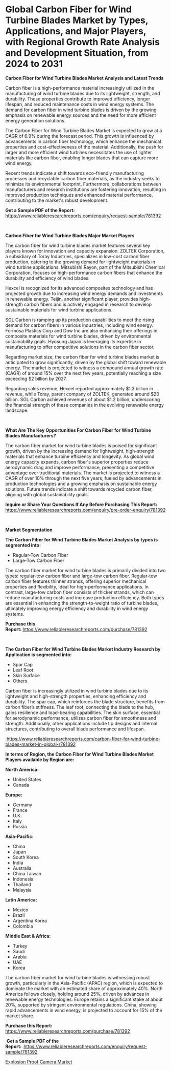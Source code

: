 <p><h1>Global Carbon Fiber for Wind Turbine Blades Market by Types, Applications, and Major Players, with Regional Growth Rate Analysis and Development Situation, from 2024 to 2031</h1></p><p><strong>Carbon Fiber for Wind Turbine Blades Market Analysis and Latest Trends</strong></p>
<p><p>Carbon fiber is a high-performance material increasingly utilized in the manufacturing of wind turbine blades due to its lightweight, strength, and durability. These properties contribute to improved efficiency, longer lifespan, and reduced maintenance costs in wind energy systems. The demand for carbon fiber in wind turbine blades is driven by the growing emphasis on renewable energy sources and the need for more efficient energy generation solutions.</p><p>The Carbon Fiber for Wind Turbine Blades Market is expected to grow at a CAGR of 6.9% during the forecast period. This growth is influenced by advancements in carbon fiber technology, which enhance the mechanical properties and cost-effectiveness of the material. Additionally, the push for larger and more efficient wind turbines necessitates the use of lighter materials like carbon fiber, enabling longer blades that can capture more wind energy.</p><p>Recent trends indicate a shift towards eco-friendly manufacturing processes and recyclable carbon fiber materials, as the industry seeks to minimize its environmental footprint. Furthermore, collaborations between manufacturers and research institutions are fostering innovation, resulting in improved production techniques and enhanced material performance, contributing to the market's robust development.</p></p>
<p><strong>Get a Sample PDF of the Report:&nbsp;</strong> <a href="https://www.reliableresearchreports.com/enquiry/request-sample/781392?utm_campaign=1927&utm_medium=2&utm_source=Github&utm_content=ia&utm_term=30122024&utm_id=carbon-fiber-for-wind-turbine-blades">https://www.reliableresearchreports.com/enquiry/request-sample/781392</a></p>
<p>&nbsp;</p>
<p><strong>Carbon Fiber for Wind Turbine Blades Major Market Players</strong></p>
<p><p>The carbon fiber for wind turbine blades market features several key players known for innovation and capacity expansion. ZOLTEK Corporation, a subsidiary of Toray Industries, specializes in low-cost carbon fiber production, catering to the growing demand for lightweight materials in wind turbine applications. Mitsubishi Rayon, part of the Mitsubishi Chemical Corporation, focuses on high-performance carbon fibers that enhance the durability and efficiency of wind blades. </p><p>Hexcel is recognized for its advanced composites technology and has projected growth due to increasing wind energy demands and investments in renewable energy. Teijin, another significant player, provides high-strength carbon fibers and is actively engaged in research to develop sustainable materials for wind turbine applications.</p><p>SGL Carbon is ramping up its production capabilities to meet the rising demand for carbon fibers in various industries, including wind energy. Formosa Plastics Corp and Dow Inc are also enhancing their offerings in composite materials for wind turbine blades, driven by environmental sustainability goals. Hyosung Japan is leveraging its expertise in manufacturing to offer competitive solutions in the carbon fiber sector.</p><p>Regarding market size, the carbon fiber for wind turbine blades market is anticipated to grow significantly, driven by the global shift toward renewable energy. The market is projected to witness a compound annual growth rate (CAGR) of around 15% over the next few years, potentially reaching a size exceeding $2 billion by 2027.</p><p>Regarding sales revenue, Hexcel reported approximately $1.3 billion in revenue, while Toray, parent company of ZOLTEK, generated around $20 billion. SGL Carbon achieved revenues of about $1.2 billion, underscoring the financial strength of these companies in the evolving renewable energy landscape.</p></p>
<p>&nbsp;</p>
<p><strong>What Are The Key Opportunities For Carbon Fiber for Wind Turbine Blades Manufacturers?</strong></p>
<p><p>The carbon fiber market for wind turbine blades is poised for significant growth, driven by the increasing demand for lightweight, high-strength materials that enhance turbine efficiency and longevity. As global wind energy capacity expands, carbon fiber's superior properties reduce aerodynamic drag and improve performance, presenting a competitive advantage over traditional materials. The market is projected to witness a CAGR of over 10% through the next five years, fueled by advancements in production technologies and a growing emphasis on sustainable energy solutions. Future trends indicate a shift towards recycled carbon fiber, aligning with global sustainability goals.</p></p>
<p><strong>Inquire or Share Your Questions If Any Before Purchasing This Report:</strong> <a href="https://www.reliableresearchreports.com/enquiry/pre-order-enquiry/781392?utm_campaign=1927&utm_medium=2&utm_source=Github&utm_content=ia&utm_term=30122024&utm_id=carbon-fiber-for-wind-turbine-blades">https://www.reliableresearchreports.com/enquiry/pre-order-enquiry/781392</a></p>
<p>&nbsp;</p>
<p><strong>Market Segmentation</strong></p>
<p><strong>The Carbon Fiber for Wind Turbine Blades Market Analysis by types is segmented into:</strong></p>
<p><ul><li>Regular-Tow Carbon Fiber</li><li>Large-Tow Carbon Fiber</li></ul></p>
<p><p>The carbon fiber market for wind turbine blades is primarily divided into two types: regular-tow carbon fiber and large-tow carbon fiber. Regular-tow carbon fiber features thinner strands, offering superior mechanical properties and flexibility, ideal for high-performance applications. In contrast, large-tow carbon fiber consists of thicker strands, which can reduce manufacturing costs and increase production efficiency. Both types are essential in enhancing the strength-to-weight ratio of turbine blades, ultimately improving energy efficiency and durability in wind energy systems.</p></p>
<p><strong>Purchase this Report:&nbsp;</strong><a href="https://www.reliableresearchreports.com/purchase/781392?utm_campaign=1927&utm_medium=2&utm_source=Github&utm_content=ia&utm_term=30122024&utm_id=carbon-fiber-for-wind-turbine-blades">https://www.reliableresearchreports.com/purchase/781392</a></p>
<p>&nbsp;</p>
<p><strong>The Carbon Fiber for Wind Turbine Blades Market Industry Research by Application is segmented into:</strong></p>
<p><ul><li>Spar Cap</li><li>Leaf Root</li><li>Skin Surface</li><li>Others</li></ul></p>
<p><p>Carbon fiber is increasingly utilized in wind turbine blades due to its lightweight and high-strength properties, enhancing efficiency and durability. The spar cap, which reinforces the blade structure, benefits from carbon fiber’s stiffness. The leaf root, connecting the blade to the hub, gains resilience and load-bearing capabilities. The skin surface, essential for aerodynamic performance, utilizes carbon fiber for smoothness and strength. Additionally, other applications include tip designs and internal structures, contributing to overall blade performance and lifespan.</p></p>
<p><a href="https://www.reliableresearchreports.com/carbon-fiber-for-wind-turbine-blades-market-in-global-r781392?utm_campaign=1927&utm_medium=2&utm_source=Github&utm_content=ia&utm_term=30122024&utm_id=carbon-fiber-for-wind-turbine-blades">&nbsp;https://www.reliableresearchreports.com/carbon-fiber-for-wind-turbine-blades-market-in-global-r781392</a></p>
<p><strong>In terms of Region, the Carbon Fiber for Wind Turbine Blades Market Players available by Region are:</strong></p>
<p>
    <p> <strong> North America: </strong>
        <ul>
            <li>United States</li>
            <li>Canada</li>
        </ul>
        </p> 
    <p> <strong> Europe: </strong>
        <ul>
            <li>Germany</li>
            <li>France</li>
            <li>U.K.</li>
            <li>Italy</li>
            <li>Russia</li>
        </ul>
        </p> 
    <p> <strong> Asia-Pacific: </strong>
        <ul>
            <li>China</li>
            <li>Japan</li>
            <li>South Korea</li>
            <li>India</li>
            <li>Australia</li>
            <li>China Taiwan</li>
            <li>Indonesia</li>
            <li>Thailand</li>
            <li>Malaysia</li>
        </ul>
        </p> 
    <p> <strong> Latin America: </strong>
        <ul>
            <li>Mexico</li>
            <li>Brazil</li>
            <li>Argentina Korea</li>
            <li>Colombia</li>
        </ul>
        </p> 
    <p> <strong> Middle East & Africa: </strong>
        <ul>
            <li>Turkey</li>
            <li>Saudi</li>
            <li>Arabia</li>
            <li>UAE</li>
            <li>Korea</li>
        </ul>
    </p>
    </p>
<p><p>The carbon fiber market for wind turbine blades is witnessing robust growth, particularly in the Asia-Pacific (APAC) region, which is expected to dominate the market with an estimated share of approximately 40%. North America follows closely, holding around 25%, driven by advances in renewable energy technologies. Europe retains a significant stake at about 20%, supported by stringent environmental regulations. China, showing rapid advancements in wind energy, is projected to account for 15% of the market share.</p></p>
<p><strong>Purchase this Report: </strong><a href="https://www.reliableresearchreports.com/purchase/781392?utm_campaign=1927&utm_medium=2&utm_source=Github&utm_content=ia&utm_term=30122024&utm_id=carbon-fiber-for-wind-turbine-blades">https://www.reliableresearchreports.com/purchase/781392</a></p>
<p>&nbsp;<strong>Get a Sample PDF of the Report:&nbsp;&nbsp;</strong><a href="https://www.reliableresearchreports.com/enquiry/request-sample/781392?utm_campaign=1927&utm_medium=2&utm_source=Github&utm_content=ia&utm_term=30122024&utm_id=carbon-fiber-for-wind-turbine-blades">https://www.reliableresearchreports.com/enquiry/request-sample/781392</a></p>
<p><strong></strong></p>
<p><p><a href="https://github.com/OlenFleming68/Market-Research-Report-List-1/blob/main/explosion-proof-camera-market.md?utm_campaign=1927&utm_medium=2&utm_source=Github&utm_content=ia&utm_term=30122024&utm_id=carbon-fiber-for-wind-turbine-blades">Explosion Proof Camera Market</a></p></p>